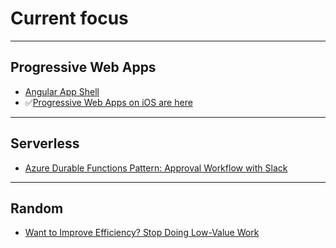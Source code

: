 # Current focus

***
## Progressive Web Apps


  * [Angular App Shell](https://blog.angular-university.io/angular-app-shell/)
  * ✅[Progressive Web Apps on iOS are here](https://medium.com/@firt/progressive-web-apps-on-ios-are-here-d00430dee3a7)
***
## Serverless
  * [Azure Durable Functions Pattern: Approval Workflow with Slack](https://blog.mexia.com.au/azure-durable-functions-approval-workflow-with-slack)

***
## Random


  * [Want to Improve Efficiency? Stop Doing Low-Value Work](https://medium.com/the-mission/want-to-improve-efficiency-stop-doing-low-value-work-41ad87e5c640)

